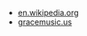 * [en.wikipedia.org](https://en.wikipedia.org/wiki/Jesu)
* [gracemusic.us](https://gracemusic.us/jesus-bleibet-meine-freude-performing-edition-and-background/)

